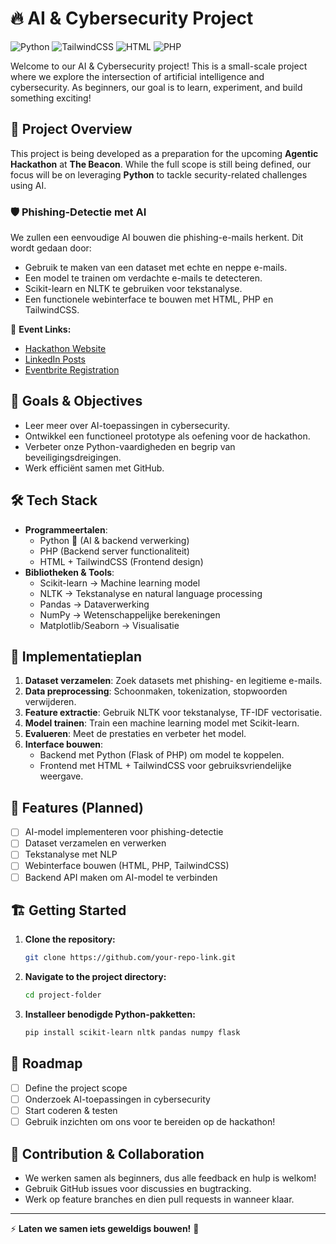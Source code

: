 # 🔥 AI & Cybersecurity Project

![Python](https://img.shields.io/badge/Python-3776AB?style=for-the-badge&logo=python&logoColor=white) ![TailwindCSS](https://img.shields.io/badge/Tailwind_CSS-38B2AC?style=for-the-badge&logo=tailwind-css&logoColor=white) ![HTML](https://img.shields.io/badge/HTML-E34F26?style=for-the-badge&logo=html5&logoColor=white) ![PHP](https://img.shields.io/badge/PHP-777BB4?style=for-the-badge&logo=php&logoColor=white)

Welcome to our AI & Cybersecurity project! This is a small-scale project where we explore the intersection of artificial intelligence and cybersecurity. As beginners, our goal is to learn, experiment, and build something exciting!

## 🚀 Project Overview
This project is being developed as a preparation for the upcoming **Agentic Hackathon** at **The Beacon**. While the full scope is still being defined, our focus will be on leveraging **Python** to tackle security-related challenges using AI. 

### 🛡️ Phishing-Detectie met AI
We zullen een eenvoudige AI bouwen die phishing-e-mails herkent. Dit wordt gedaan door:
- Gebruik te maken van een dataset met echte en neppe e-mails.
- Een model te trainen om verdachte e-mails te detecteren.
- Scikit-learn en NLTK te gebruiken voor tekstanalyse.
- Een functionele webinterface te bouwen met HTML, PHP en TailwindCSS.

🔗 **Event Links:**
- [Hackathon Website](https://www.ns2agi.com/agentic-hackathon/)  
- [LinkedIn Posts](https://www.linkedin.com/company/north-star-agi/posts/)  
- [Eventbrite Registration](https://www.eventbrite.be/e/agentic-hackathon-north-star-agi-tickets-1236838319709)  

## 🎯 Goals & Objectives
- Leer meer over AI-toepassingen in cybersecurity.
- Ontwikkel een functioneel prototype als oefening voor de hackathon.
- Verbeter onze Python-vaardigheden en begrip van beveiligingsdreigingen.
- Werk efficiënt samen met GitHub.

## 🛠️ Tech Stack
- **Programmeertalen**:
  - Python 🐍 (AI & backend verwerking)
  - PHP (Backend server functionaliteit)
  - HTML + TailwindCSS (Frontend design)
- **Bibliotheken & Tools**:
  - Scikit-learn → Machine learning model
  - NLTK → Tekstanalyse en natural language processing
  - Pandas → Dataverwerking
  - NumPy → Wetenschappelijke berekeningen
  - Matplotlib/Seaborn → Visualisatie

## 🔧 Implementatieplan
1. **Dataset verzamelen**: Zoek datasets met phishing- en legitieme e-mails.
2. **Data preprocessing**: Schoonmaken, tokenization, stopwoorden verwijderen.
3. **Feature extractie**: Gebruik NLTK voor tekstanalyse, TF-IDF vectorisatie.
4. **Model trainen**: Train een machine learning model met Scikit-learn.
5. **Evalueren**: Meet de prestaties en verbeter het model.
6. **Interface bouwen**: 
   - Backend met Python (Flask of PHP) om model te koppelen.
   - Frontend met HTML + TailwindCSS voor gebruiksvriendelijke weergave.

## 📌 Features (Planned)
- [ ] AI-model implementeren voor phishing-detectie
- [ ] Dataset verzamelen en verwerken
- [ ] Tekstanalyse met NLP
- [ ] Webinterface bouwen (HTML, PHP, TailwindCSS)
- [ ] Backend API maken om AI-model te verbinden

## 🏗️ Getting Started
1. **Clone the repository:**
   ```bash
   git clone https://github.com/your-repo-link.git
   ```
2. **Navigate to the project directory:**
   ```bash
   cd project-folder
   ```
3. **Installeer benodigde Python-pakketten:**
   ```bash
   pip install scikit-learn nltk pandas numpy flask
   ```

## 📅 Roadmap
- [ ] Define the project scope
- [ ] Onderzoek AI-toepassingen in cybersecurity
- [ ] Start coderen & testen
- [ ] Gebruik inzichten om ons voor te bereiden op de hackathon!

## 🤝 Contribution & Collaboration
- We werken samen als beginners, dus alle feedback en hulp is welkom!
- Gebruik GitHub issues voor discussies en bugtracking.
- Werk op feature branches en dien pull requests in wanneer klaar.

---
⚡ **Laten we samen iets geweldigs bouwen!** 🚀
